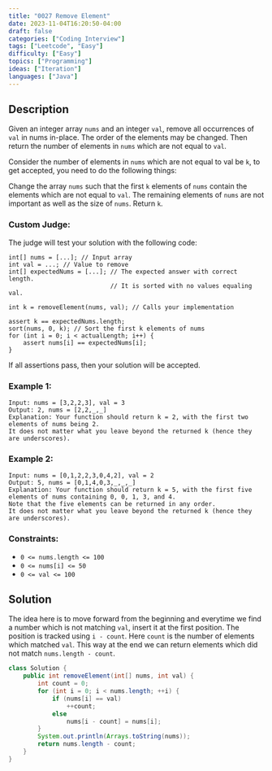 ```yaml
---
title: "0027 Remove Element"
date: 2023-11-04T16:20:50-04:00
draft: false
categories: ["Coding Interview"]
tags: ["Leetcode", "Easy"]
difficulty: ["Easy"]
topics: ["Programming"]
ideas: ["Iteration"]
languages: ["Java"]
---
```


## Description

Given an integer array `nums` and an integer `val`, remove all occurrences of `val` in nums in-place. The order of the elements may be changed. Then return the number of elements in `nums` which are not equal to `val`.

Consider the number of elements in `nums` which are not equal to val be `k`, to get accepted, you need to do the following things:

Change the array `nums` such that the first `k` elements of `nums` contain the elements which are not equal to `val`. The remaining elements of `nums` are not important as well as the size of `nums`.
Return `k`.

### Custom Judge:

The judge will test your solution with the following code:


```
int[] nums = [...]; // Input array
int val = ...; // Value to remove
int[] expectedNums = [...]; // The expected answer with correct length.
                            // It is sorted with no values equaling val.

int k = removeElement(nums, val); // Calls your implementation

assert k == expectedNums.length;
sort(nums, 0, k); // Sort the first k elements of nums
for (int i = 0; i < actualLength; i++) {
    assert nums[i] == expectedNums[i];
}
```

If all assertions pass, then your solution will be accepted.

### Example 1:

```
Input: nums = [3,2,2,3], val = 3
Output: 2, nums = [2,2,_,_]
Explanation: Your function should return k = 2, with the first two elements of nums being 2.
It does not matter what you leave beyond the returned k (hence they are underscores).
```

### Example 2:

```
Input: nums = [0,1,2,2,3,0,4,2], val = 2
Output: 5, nums = [0,1,4,0,3,_,_,_]
Explanation: Your function should return k = 5, with the first five elements of nums containing 0, 0, 1, 3, and 4.
Note that the five elements can be returned in any order.
It does not matter what you leave beyond the returned k (hence they are underscores).
```

### Constraints:

- `0 <= nums.length <= 100`
- `0 <= nums[i] <= 50`
- `0 <= val <= 100`

## Solution

The idea here is to move forward from the beginning and everytime we find a number which is not matching `val`, insert it at the first position. The position is tracked using `i - count`. Here `count` is the number of elements which matched `val`. This way at the end we can return elements which did not match `nums.length - count`.

```java
class Solution {
    public int removeElement(int[] nums, int val) {
        int count = 0;
        for (int i = 0; i < nums.length; ++i) {
            if (nums[i] == val)
                ++count;
            else
                nums[i - count] = nums[i];
        }
        System.out.println(Arrays.toString(nums));
        return nums.length - count;
    }
}
```